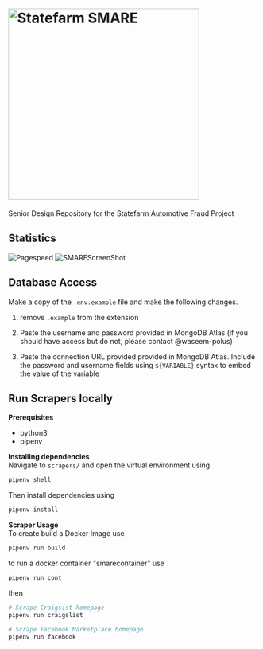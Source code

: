 # <img src="./frontend/public/logos/smare.png" alt="Statefarm SMARE" style="width:384px;"/>
Senior Design Repository for the Statefarm Automotive Fraud Project

## Statistics

![Pagespeed](/metrics.plugin.pagespeed.svg)
![SMAREScreenShot](/metrics.plugin.screenshot.svg)

## Database Access

Make a copy of the ``.env.example`` file and make the following changes.

1. remove ``.example`` from the extension

2. Paste the username and password provided in MongoDB Atlas (if you should have access but do not, please contact @waseem-polus)
  
3. Paste the connection URL provided provided in MongoDB Atlas. Include the password and username fields using ``${VARIABLE}`` syntax to embed the value of the variable

## Run Scrapers locally
**Prerequisites**
- python3
- pipenv

**Installing dependencies**  
Navigate to ``scrapers/`` and open the virtual environment using
```bash
pipenv shell
```
Then install dependencies using
```bash
pipenv install
```

**Scraper Usage**  
To create build a Docker Image use
```bash
pipenv run build
```
to run a docker container "smarecontainer" use
```bash
pipenv run cont
```
then
```bash
# Scrape Craigsist homepage
pipenv run craigslist

# Scrape Facebook Marketplace homepage
pipenv run facebook
```
